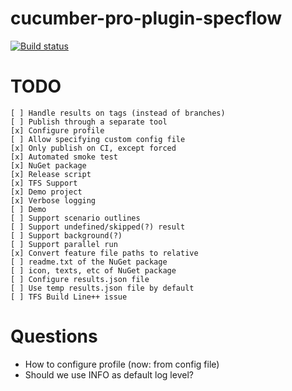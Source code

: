 # cucumber-pro-plugin-specflow

[![Build status](https://gasparnagy.visualstudio.com/_apis/public/build/definitions/dc4f6ce1-e00f-4c7d-98fd-9397bf9a4281/43/badge)](https://gasparnagy.visualstudio.com/cucumber-pro-specflow-plugin/_build/index?context=allDefinitions&path=%5C&definitionId=43&_a=completed)

# TODO

    [ ] Handle results on tags (instead of branches)
    [ ] Publish through a separate tool
    [x] Configure profile
    [ ] Allow specifying custom config file
    [x] Only publish on CI, except forced
    [x] Automated smoke test
    [x] NuGet package
    [x] Release script
    [x] TFS Support
    [x] Demo project
    [x] Verbose logging
    [ ] Demo
    [ ] Support scenario outlines
    [ ] Support undefined/skipped(?) result
    [ ] Support background(?)
    [ ] Support parallel run
    [x] Convert feature file paths to relative
    [ ] readme.txt of the NuGet package
    [ ] icon, texts, etc of NuGet package
    [ ] Configure results.json file
    [ ] Use temp results.json file by default
    [ ] TFS Build Line++ issue

# Questions

- How to configure profile (now: from config file)
- Should we use INFO as default log level?
